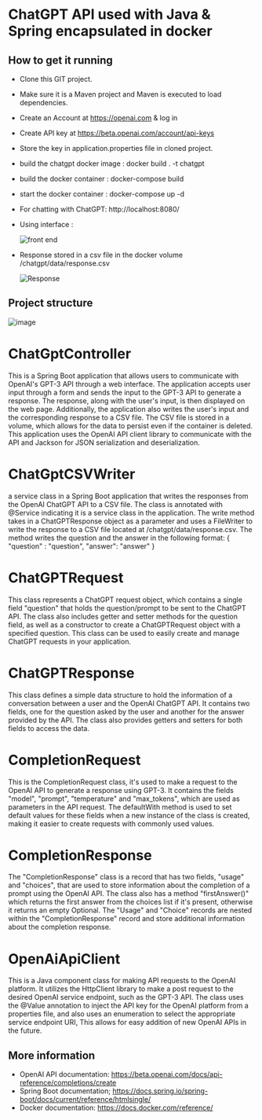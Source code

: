 # ChatGPT API used with Java & Spring encapsulated in docker

## How to get it running
* Clone this GIT project.
* Make sure it is a Maven project and Maven is executed to load dependencies.
* Create an Account at https://openai.com & log in
* Create API key at https://beta.openai.com/account/api-keys
* Store the key in application.properties file in cloned project.
* build the chatgpt docker image  :  docker build . -t chatgpt 
* build the docker container : docker-compose build
* start the docker container : docker-compose up -d 
* For chatting with ChatGPT: http://localhost:8080/

* Using interface :

  ![front end](https://user-images.githubusercontent.com/86418817/214862129-1367b425-f206-4feb-b440-265f707abad3.png)

* Response stored in a csv file in the docker volume /chatgpt/data/response.csv
  
  ![Response](https://user-images.githubusercontent.com/86418817/214863952-edd1c439-d5ff-4593-9f62-9ee79da472e9.png)

## Project structure

![image](https://user-images.githubusercontent.com/86418817/214864958-c568c831-6015-43a6-befe-fd6954c79b4d.png)

# ChatGptController

This is a Spring Boot application that allows users to communicate with OpenAI's GPT-3 API through a web interface. The application accepts user input through a form and sends the input to the GPT-3 API to generate a response. The response, along with the user's input, is then displayed on the web page. Additionally, the application also writes the user's input and the corresponding response to a CSV file. The CSV file is stored in a volume, which allows for the data to persist even if the container is deleted. This application uses the OpenAI API client library to communicate with the API and Jackson for JSON serialization and deserialization.

# ChatGptCSVWriter

a service class in a Spring Boot application that writes the responses from the OpenAI ChatGPT API to a CSV file. The class is annotated with @Service indicating it is a service class in the application. The write method takes in a ChatGPTResponse object as a parameter and uses a FileWriter to write the response to a CSV file located at /chatgpt/data/response.csv. The method writes the question and the answer in the following format:
{
 "question" : "question",
 "answer": "answer"
 }

# ChatGPTRequest

This class represents a ChatGPT request object, which contains a single field "question" that holds the question/prompt to be sent to the ChatGPT API. The class also includes getter and setter methods for the question field, as well as a constructor to create a ChatGPTRequest object with a specified question. This class can be used to easily create and manage ChatGPT requests in your application.

# ChatGPTResponse

This class defines a simple data structure to hold the information of a conversation between a user and the OpenAI ChatGPT API. It contains two fields, one for the question asked by the user and another for the answer provided by the API. The class also provides getters and setters for both fields to access the data.

# CompletionRequest

This is the CompletionRequest class, it's used to make a request to the OpenAI API to generate a response using GPT-3. It contains the fields "model", "prompt", "temperature" and "max_tokens", which are used as parameters in the API request. The defaultWith method is used to set default values for these fields when a new instance of the class is created, making it easier to create requests with commonly used values.

# CompletionResponse

The "CompletionResponse" class is a record that has two fields, "usage" and "choices", that are used to store information about the completion of a prompt using the OpenAI API. The class also has a method "firstAnswer()" which returns the first answer from the choices list if it's present, otherwise it returns an empty Optional. The "Usage" and "Choice" records are nested within the "CompletionResponse" record and store additional information about the completion response.

# OpenAiApiClient 

This is a Java component class for making API requests to the OpenAI platform. It utilizes the HttpClient library to make a post request to the desired OpenAI service endpoint, such as the GPT-3 API. The class uses the @Value annotation to inject the API key for the OpenAI platform from a properties file, and also uses an enumeration to select the appropriate service endpoint URI, This allows for easy addition of new OpenAI APIs in the future.

## More information
* OpenAI API documentation: https://beta.openai.com/docs/api-reference/completions/create
* Spring Boot documentation; https://docs.spring.io/spring-boot/docs/current/reference/htmlsingle/
* Docker documentation: https://docs.docker.com/reference/
